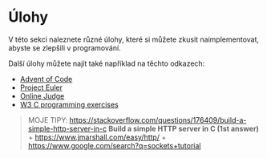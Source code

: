 # Úlohy
V této sekci naleznete různé úlohy, které si můžete zkusit naimplementovat, abyste se zlepšili
v programování.

Další úlohy můžete najít také například na těchto odkazech:
- [Advent of Code](https://adventofcode.com/2018/events)
- [Project Euler](https://projecteuler.net/archives)
- [Online Judge](https://onlinejudge.org/index.php?option=com_onlinejudge&Itemid=8&category=3)
- [W3 C programming exercises](https://w3resource.com/c-programming-exercises/)

> MOJE TIPY:
> https://stackoverflow.com/questions/176409/build-a-simple-http-server-in-c **Build a simple HTTP server in C (1st answer)** + https://www.jmarshall.com/easy/http/ + https://www.google.com/search?q=sockets+tutorial